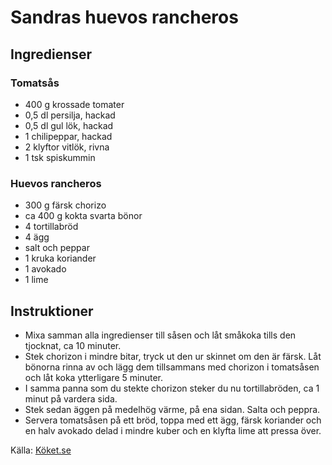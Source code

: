 # Sandras huevos rancheros

## Ingredienser

### Tomatsås
* 400 g krossade tomater
* 0,5 dl persilja, hackad
* 0,5 dl gul lök, hackad
* 1 chilipeppar, hackad
* 2 klyftor vitlök, rivna
* 1 tsk spiskummin

### Huevos rancheros
* 300 g färsk chorizo
* ca 400 g kokta svarta bönor
* 4 tortillabröd
* 4 ägg
* salt och peppar
* 1 kruka koriander
* 1 avokado
* 1 lime

## Instruktioner

* Mixa samman alla ingredienser till såsen och låt småkoka tills den tjocknat, ca 10 minuter.
* Stek chorizon i mindre bitar, tryck ut den ur skinnet om den är färsk. Låt bönorna rinna av och lägg dem tillsammans med chorizon i tomatsåsen och låt koka ytterligare 5 minuter.
* I samma panna som du stekte chorizon steker du nu tortillabröden, ca 1 minut på vardera sida.
* Stek sedan äggen på medelhög värme, på ena sidan. Salta och peppra.
* Servera tomatsåsen på ett bröd, toppa med ett ägg, färsk koriander och en halv avokado delad i mindre kuber och en klyfta lime att pressa över.

Källa: [Köket.se](https://www.koket.se/sandras-huevos-rancheros)